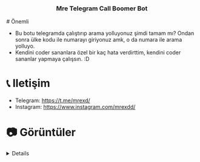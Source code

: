 <p align="center">
  <h3 align="center">Mre Telegram Call Boomer Bot</h3>
# Önemli

-   Bu botu telegramda çalıştırıp arama yolluyonuz şimdi tamam mı? Ondan sonra ülke kodu ile numarayı giriyonuz amk, o da numara ile arama yolluyo.
-   Kendini coder sananlara özel bir kaç hata verdirttim, kendini coder sananlar yapmaya çalışsın. :D

# 📞 Iletişim

-   Telegram: https://t.me/mrexd/
-   Instagram: https://www.instagram.com/mrexdd/

# 📷 Görüntüler

<details>
  <img width="450" alt="image" src="https://cdn.discordapp.com/attachments/1209262846651797574/1209262873239490580/image.png?ex=65e648cf&is=65d3d3cf&hm=d35c5ef68db0a5a801e97cd63e6da2f5861e7a2100d5a1ee5bfc665a355aad23&">
